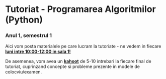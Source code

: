 # Tutoriat - Programarea Algoritmilor (Python) 
### Anul 1, semestrul 1
Aici vom posta materialele pe care lucram la tutoriate - ne vedem in fiecare <ins><b>luni intre 10:00-12:00 in sala 1!</b></ins>

De asemenea, vom avea un <b><ins>kahoot</ins></b> de 5-10 intrebari la fiecare final de tutoriat, cuprinzand concepte si probleme prezente in modele de colocviu/examen.

